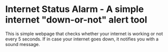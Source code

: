 # Internet Status Alarm - A simple internet "down-or-not" alert tool

This is simple webpage that checks whether your internet is working or not every 5 seconds. If in case your internet goes down, it notifies you with a sound message.
